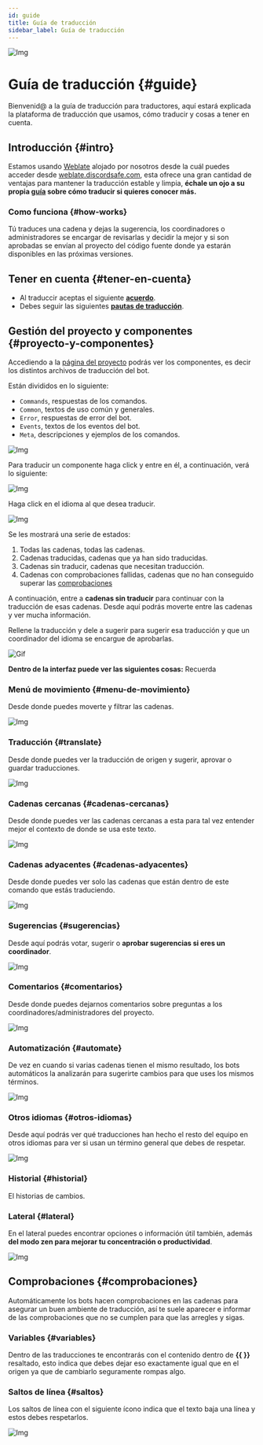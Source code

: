 ```yaml
---
id: guide
title: Guía de traducción
sidebar_label: Guía de traducción
---
```


![Img](https://i.imgur.com/NYsAUU5.png)

# Guía de traducción {#guide}

Bienvenid@ a la guía de traducción para traductores, aquí estará explicada la plataforma de traducción que usamos, cómo traducir y cosas a tener en cuenta.

## Introducción {#intro}
Estamos usando [Weblate](https://weblate.org) alojado por nosotros desde la cuál puedes acceder desde [weblate.discordsafe.com](https://weblate.discordsafe.com), esta ofrece una gran cantidad de ventajas para mantener la traducción estable y limpia, **échale un ojo a su propia [guía](https://docs.weblate.org/es/latest/user/translating.html) sobre cómo traducir si quieres conocer más.**

### Como funciona {#how-works}
Tú traduces una cadena y dejas la sugerencia, los coordinadores o administradores se encargar de revisarlas y decidir la mejor y si son aprobadas se envían al proyecto del código fuente donde ya estarán disponibles en las próximas versiones.

## Tener en cuenta {#tener-en-cuenta}
* Al traduccir aceptas el siguiente **[acuerdo](https://weblate.discordsafe.com/contributor-agreement/d-safe/commands/)**.
* Debes seguir las siguientes **[pautas de traducción](translators/guidelines.md)**.

## Gestión del proyecto y componentes {#proyecto-y-componentes}
Accediendo a la [página del proyecto](https://weblate.discordsafe.com/projects/d-safe/) podrás ver los componentes, es decir los distintos archivos de traducción del bot.

Están divididos en lo siguiente:
* `Commands`, respuestas de los comandos.
* `Common`, textos de uso común y generales.
* `Error`, respuestas de error del bot.
* `Events`, textos de los eventos del bot.
* `Meta`, descripciones y ejemplos de los comandos.

![Img](https://i.imgur.com/qoeKFwv.png)
  
Para traducir un componente haga click y entre en él, a continuación, verá lo siguiente:

![Img](https://i.imgur.com/hnxp8gS.png)

Haga click en el idioma al que desea traducir.

![Img](https://i.imgur.com/JvMkG38.png)

Se les mostrará una serie de estados:
1. Todas las cadenas, todas las cadenas.
2. Cadenas traducidas, cadenas que ya han sido traducidas.
3. Cadenas sin traducir, cadenas que necesitan traducción.
4. Cadenas con comprobaciones fallidas, cadenas que no han conseguido superar las [comprobaciones](#comprobaciones)

A continuación, entre a **cadenas sin traducir** para continuar con la traducción de esas cadenas. Desde aquí podrás moverte entre las cadenas y ver mucha información.

Rellene la traducción y dele a sugerir para sugerir esa traducción y que un coordinador del idioma se encargue de aprobarlas.

![Gif](https://i.imgur.com/IpqbQHH.gif)

**Dentro de la interfaz puede ver las siguientes cosas:** Recuerda

### Menú de movimiento {#menu-de-movimiento}
Desde donde puedes moverte y filtrar las cadenas.

![Img](https://i.imgur.com/ZfgMo6n.png)

### Traducción {#translate}
Desde donde puedes ver la traducción de origen y sugerir, aprovar o guardar traducciones.

![Img](https://i.imgur.com/t1ArDnz.png)

### Cadenas cercanas {#cadenas-cercanas}
Desde donde puedes ver las cadenas cercanas a esta para tal vez entender mejor el contexto de donde se usa este texto.

![Img](https://i.imgur.com/N0kGNPv.png)

### Cadenas adyacentes {#cadenas-adyacentes}
Desde donde puedes ver solo las cadenas que están dentro de este comando que estás traduciendo.

![Img](https://i.imgur.com/b2aCjg6.png)

### Sugerencias {#sugerencias}
Desde aquí podrás votar, sugerir o **aprobar sugerencias si eres un coordinador**.

![Img](https://i.imgur.com/1ekp8hs.png)

### Comentarios {#comentarios}
Desde donde puedes dejarnos comentarios sobre preguntas a los coordinadores/administradores del proyecto.

![Img](https://i.imgur.com/DMA7Zj0.png)

### Automatización {#automate}
De vez en cuando si varias cadenas tienen el mismo resultado, los bots automáticos la analizarán para sugerirte cambios para que uses los mismos términos.

![Img](https://i.imgur.com/GourF4m.png)

### Otros idiomas {#otros-idiomas}
Desde aquí podrás ver qué traducciones han hecho el resto del equipo en otros idiomas para ver si usan un término general que debes de respetar.

![Img](https://i.imgur.com/fqDbxp7.png)

### Historial {#historial}
El historias de cambios.

### Lateral {#lateral}
En el lateral puedes encontrar opciones o información útil también, además **del modo zen para mejorar tu concentración o productividad**.

![Img](https://i.imgur.com/e99LX9q.png)

## Comprobaciones {#comprobaciones}
Automáticamente los bots hacen comprobaciones en las cadenas para asegurar un buen ambiente de traducción, así te suele aparecer e informar de las comprobaciones que no se cumplen para que las arregles y sigas.

### Variables {#variables}
Dentro de las traducciones te encontrarás con el contenido dentro de **{{ }}** resaltado, esto indica que debes dejar eso exactamente igual que en el origen ya que de cambiarlo seguramente rompas algo.

### Saltos de línea {#saltos}
Los saltos de línea con el siguiente ícono indica que el texto baja una línea y estos debes respetarlos.

![Img](https://i.imgur.com/4cUJLFV.gif)


